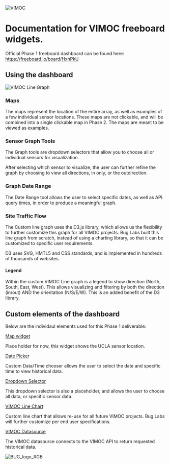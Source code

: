 ![VIMOC](https://github.com/buglabs/VIMOC/raw/master/files/pictures/VIMOC.PNG)

# Documentation for VIMOC freeboard widgets. 

Official Phase 1 freeboard dashboard can be found here:
https://freeboard.io/board/HxhPkU

## Using the dashboard

![VIMOC Line Graph](https://github.com/buglabs/VIMOC/raw/master/files/pictures/VIMOClinegraph2.PNG)

### Maps

The maps represent the location of the entire array, as well as examples of a few individual sensor locations. These maps are not clickable, and will be combined into a single clickable map in Phase 2.  The maps are meant to be viewed as examples.

### Sensor Graph Tools

The Graph tools are dropdown selectors that allow you to choose all or individual sensors for visualization.

After selecting which sensor to visualize, the user can further refine the graph by choosing to view all directions, in only, or the outdirection.

### Graph Date Range

The Date Range tool allows the user to select specific dates, as well as API query times, in order to produce a meaningful graph.

### Site Traffic Flow

The Custom line graph uses the D3.js library, which allows us the flexibility to further customize this graph for all VIMOC projects.  Bug Labs built this line graph from scratch, instead of using a charting library, so that it can be customized to specific user requirements.

D3 uses SVG, HMTL5 and CSS standards, and is implemented in hundreds of thousands of websites.

#### Legend

Within the custom VIMOC Line graph is a legend to show direction (North, South, East, West).  This allows visualizing and filtering by both the direction (in/out) AND the orientation (N/S/E/W).  This is an added benefit of the D3 library.

## Custom elements of the dashboard

Below are the individaul elements used for this Phase 1 deliverable:

[Map widget](https://www.dropbox.com/s/ttnektk5v7ddpax/vimocMap.js?dl=1)

Place holder for now, this widget shows the UCLA sensor location.

[Date Picker](https://www.dropbox.com/s/jiiik5ypdeqobgc/datetimepicker_widget.js?dl=1)

Custom Data/Time chooser allows the user to select the date and specific time to view historical data.

[Dropdown Selector](https://www.dropbox.com/s/q6eqjn4t645tehg/dropdown_command_small.js?dl=1)

This dropdown selector is also a placeholder, and allows the user to choose all data, or specific sensor data.

[VIMOC Line Chart](https://www.dropbox.com/s/uf704syow20tvm5/vimocChartDer.js?dl=1)

Custom line chart that allows re-use for all future VIMOC projects.  Bug Labs will further customize per end user specifications.

[VIMOC Datasource](https://www.dropbox.com/s/3xh7geybvvsb1a3/vimocDatasource.js?dl=1)

The VIMOC datasource connects to the VIMOC API to return requested historical data.



![BUG_logo_RGB](https://github.com/buglabs/VIMOC/raw/master/files/pictures/BUG_logo_RGB.PNG)
